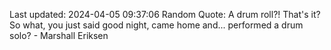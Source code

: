 Last updated: 2024-04-05 09:37:06
Random Quote: A drum roll?! That's it? So what, you just said good night, came home and... performed a drum solo? - Marshall Eriksen